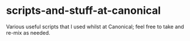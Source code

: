 # scripts-and-stuff-at-canonical

Various useful scripts that I  used whilst at Canonical; feel free to take and re-mix as needed.
